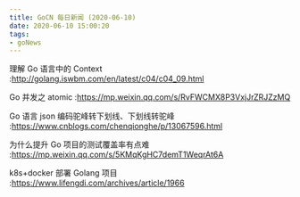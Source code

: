 ```yaml
---
title: GoCN 每日新闻 (2020-06-10)
date: 2020-06-10 15:00:20
tags:
- goNews
---
```

理解 Go 语言中的 Context :http://golang.iswbm.com/en/latest/c04/c04_09.html

Go 并发之 atomic :https://mp.weixin.qq.com/s/RvFWCMX8P3VxjJrZRJZzMQ

Go 语言 json 编码驼峰转下划线、下划线转驼峰 :https://www.cnblogs.com/chenqionghe/p/13067596.html

为什么提升 Go 项目的测试覆盖率有点难 :https://mp.weixin.qq.com/s/5KMqKgHC7demT1WeqrAt6A

k8s+docker 部署 Golang 项目 :https://www.lifengdi.com/archives/article/1966

